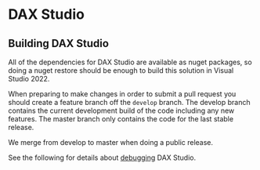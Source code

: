 # DAX Studio

## Building DAX Studio

All of the dependencies for DAX Studio are available as nuget packages, so doing a nuget restore should be enough to build this solution in Visual Studio 2022.

When preparing to make changes in order to submit a pull request you should create a feature branch off the `develop` branch. The develop branch contains the current development build of the code including any new features. The master branch only contains the code for the last stable release.

We merge from develop to master when doing a public release.

See the following for details about [debugging](./docs/debugging.md) DAX Studio.
